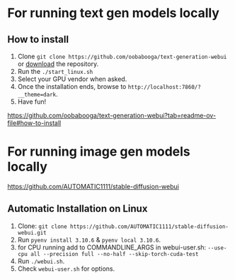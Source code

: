 # For running text gen models locally

## How to install

1) Clone `git clone https://github.com/oobabooga/text-generation-webui` or [download](https://github.com/oobabooga/text-generation-webui/archive/refs/heads/main.zip) the repository.
2) Run the `./start_linux.sh`
3) Select your GPU vendor when asked.
4) Once the installation ends, browse to `http://localhost:7860/?__theme=dark`.
5) Have fun!

https://github.com/oobabooga/text-generation-webui?tab=readme-ov-file#how-to-install

# For running image gen models locally

https://github.com/AUTOMATIC1111/stable-diffusion-webui

## Automatic Installation on Linux
1. Clone: `git clone https://github.com/AUTOMATIC1111/stable-diffusion-webui.git`
2. Run `pyenv install 3.10.6` & `pyenv local 3.10.6`.
3. for CPU running add to COMMANDLINE_ARGS in webui-user.sh: `--use-cpu all --precision full --no-half --skip-torch-cuda-test`
3. Run `./webui.sh`.
4. Check `webui-user.sh` for options.